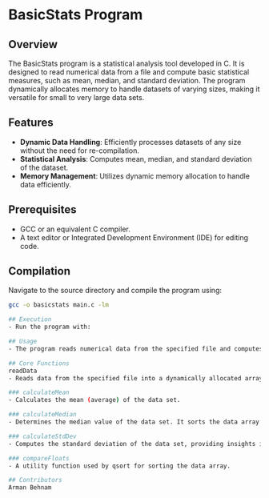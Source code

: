 # BasicStats Program

## Overview
The BasicStats program is a statistical analysis tool developed in C. It is designed to read numerical data from a file and compute basic statistical measures, such as mean, median, and standard deviation. The program dynamically allocates memory to handle datasets of varying sizes, making it versatile for small to very large data sets.

## Features
- **Dynamic Data Handling**: Efficiently processes datasets of any size without the need for re-compilation.
- **Statistical Analysis**: Computes mean, median, and standard deviation of the dataset.
- **Memory Management**: Utilizes dynamic memory allocation to handle data efficiently.

## Prerequisites
- GCC or an equivalent C compiler.
- A text editor or Integrated Development Environment (IDE) for editing code.

## Compilation
Navigate to the source directory and compile the program using:
```bash
gcc -o basicstats main.c -lm

## Execution
- Run the program with:

## Usage
- The program reads numerical data from the specified file and computes the statistical measures. The results are displayed in the console, including the total number of values, mean, median, standard deviation, and unused array capacity.

## Core Functions
readData
- Reads data from the specified file into a dynamically allocated array. It adjusts the memory allocation as needed to fit the data set.

### calculateMean
- Calculates the mean (average) of the data set.

### calculateMedian
- Determines the median value of the data set. It sorts the data array and finds the middle value or the average of two middle values for even-sized datasets.

### calculateStdDev
- Computes the standard deviation of the data set, providing insights into data variability.

### compareFloats
- A utility function used by qsort for sorting the data array.

## Contributors
Arman Behnam
